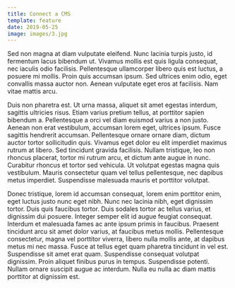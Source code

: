 ```yaml
---
title: Connect a CMS
template: feature
date: 2019-05-25
image: images/3.jpg
---
```


Sed non magna at diam vulputate eleifend. Nunc lacinia turpis justo, id fermentum lacus bibendum ut. Vivamus mollis est quis ligula consequat, nec iaculis odio facilisis. Pellentesque ullamcorper libero quis est luctus, a posuere mi mollis. Proin quis accumsan ipsum. Sed ultrices enim odio, eget convallis massa auctor non. Aenean vulputate eget eros at facilisis. Nam vitae mattis arcu.

Duis non pharetra est. Ut urna massa, aliquet sit amet egestas interdum, sagittis ultricies risus. Etiam varius pretium tellus, at porttitor sapien bibendum a. Pellentesque a orci vel diam euismod varius a non justo. Aenean non erat vestibulum, accumsan lorem eget, ultrices ipsum. Fusce sagittis hendrerit accumsan. Pellentesque ornare ornare diam, dictum auctor tortor sollicitudin quis. Vivamus eget dolor eu elit imperdiet maximus rutrum at libero. Sed tincidunt gravida facilisis. Nullam tristique, leo non rhoncus placerat, tortor mi rutrum arcu, et dictum ante augue in nunc. Curabitur rhoncus et tortor sed vehicula. Ut volutpat egestas magna quis vestibulum. Mauris consectetur quam vel tellus pellentesque, nec dapibus metus imperdiet. Suspendisse malesuada mauris et porttitor volutpat.

Donec tristique, lorem id accumsan consequat, lorem enim porttitor enim, eget luctus justo nunc eget nibh. Nunc nec lacinia nibh, eget dignissim tortor. Duis quis faucibus tortor. Duis sodales tortor ac tellus varius, et dignissim dui posuere. Integer semper elit id augue feugiat consequat. Interdum et malesuada fames ac ante ipsum primis in faucibus. Praesent tincidunt arcu sit amet dolor varius, at faucibus metus mollis. Pellentesque consectetur, magna vel porttitor viverra, libero nulla mollis ante, at dapibus metus mi nec massa. Fusce at tellus eget quam pharetra tincidunt in vel est. Suspendisse sit amet erat quam. Suspendisse consequat volutpat dignissim. Proin aliquet finibus purus in tempus. Suspendisse potenti. Nullam ornare suscipit augue ac interdum. Nulla eu nulla ac diam mattis porttitor at dignissim est. 